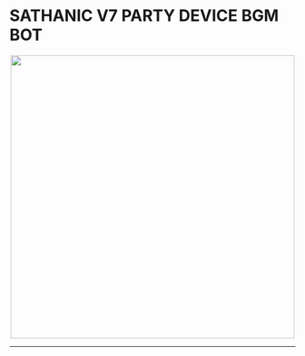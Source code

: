 # SATHANIC V7 PARTY DEVICE BGM BOT 
<p align="center">
<a href="https://github.com/SATHANIC-BUG-BOT">
    <img src="https://cdn.ironman.my.id/i/evp9qd.jpeg"  width="500px">
</a>
<hr>
